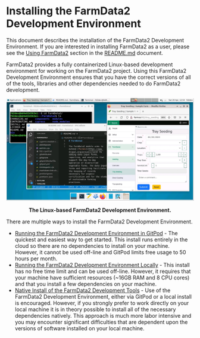 # Installing the FarmData2 Development Environment

This document describes the installation of the FarmData2 Development Environment. If you are interested in installing FarmData2 as a user, please see the [Using FarmData2](README.md#using-farmdata2) section in the [README.md](README.md) document.

FarmData2 provides a fully containerized Linux-based development environment for working on the FarmData2 project. Using this FarmData2 Development Environment ensures that you have the correct versions of all of the tools, libraries and other dependencies needed to do FarmData2 development.

<center>
<img src="docs/install/images/FD2-dev-env.jpg" alt="The Linux-based FarmData2 Development Environment" width="512" />

**The Linux-based FarmData2 Development Environment.**

</center>

There are multiple ways to install the FarmData2 Development Environment.

- [Running the FarmData2 Development Environment in GitPod](docs/install/gitpod.md) - The quickest and easiest way to get started. This install runs entirely in the cloud so there are no dependencies to install on your machine. However, it cannot be used off-line and GitPod limits free usage to 50 hours per month.
- [Running the FarmData2 Development Environment Locally](docs/install/local.md) - This install has no free time limit and can be used off-line. However, it requires that your machine have sufficient resources (~16GB RAM and 8 CPU cores) and that you install a few dependencies on your machine.
- [Native Install of the FarmData2 Development Tools](docs/install/native.md) - Use of the FarmData2 Development Environment, either via GitPod or a local install is encouraged. However, if you strongly prefer to work directly on your local machine it is in theory possible to install all of the necessary dependencies natively. This approach is much more labor intensive and you may encounter significant difficulties that are dependent upon the versions of software installed on your local machine.
